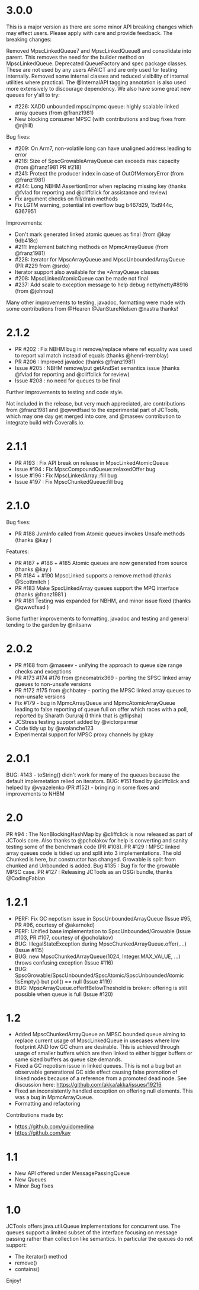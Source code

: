 3.0.0
=========
This is a major version as there are some minor API breaking changes which may effect users. Please apply with care and provide feedback. The breaking changes:

Removed MpscLinkedQueue7 and MpscLinkedQueue8 and consolidate into parent. This removes the need for the builder method on MpscLinkedQueue.
Deprecated QueueFactory and spec package classes. These are not used by any users AFAICT and are only used for testing internally.
Removed some internal classes and reduced visibility of internal utilities where practical. The @InternalAPI tagging annotation is also used more extensively to discourage dependency.
We also have some great new queues for y'all to try:
- #226: XADD unbounded mpsc/mpmc queue: highly scalable linked array queues
 (from @franz1981)
- New blocking consumer MPSC (with contributions and bug fixes from @njhill)

Bug fixes:
- #209: On Arm7, non-volatile long can have unaligned address leading to error
- #216: Size of SpscGrowableArrayQueue can exceeds max capacity (from @franz1981 PR #218)
- #241: Protect the producer index in case of OutOfMemoryError (from @franz1981)
- #244: Long NBHM AssertionError when replacing missing key (thanks @fvlad for reporting and @cliffclick for assistance and review)
- Fix argument checks on fill/drain methods
- Fix LGTM warning, potential int overflow bug b467d29, 15d944c, 6367951

Improvements:
- Don't mark generated linked atomic queues as final (from @kay 9db418c)
- #211: Implement batching methods on MpmcArrayQueue (from @franz1981)
- #228: Iterator for MpscArrayQueue and MpscUnboundedArrayQueue (PR #229 from @srdo)
- Iterator support also available for the *ArrayQueue classes
- #208: MpscLinkedAtomicQueue can be made not final
- #237: Add scale to exception message to help debug netty/netty#8916 (from @johnou)

Many other improvements to testing, javadoc, formatting were made with some contributions from @Hearen @JanStureNielsen @nastra thanks!

2.1.2
=========
- PR #202 : Fix NBHM bug in remove/replace where ref equality was used to report val match instead of equals (thanks @henri-tremblay)
- PR #206 : Improved javadoc (thanks @franz1981)
- Issue #205 : NBHM remove/put getAndSet semantics issue (thanks @fvlad for reporting and @cliffclick for review)
- Issue #208 : no need for queues to be final

Further improvements to testing and code style.

Not included in the release, but very much appreciated, are contributions from @franz1981 and @qwwdfsad to the experimental part of JCTools, which may one day get merged into core, and @maseev contribution to integrate build with Coveralls.io.


2.1.1
=========
- PR #193 : Fix API break on release in MpscLinkedAtomicQueue
- Issue #194 : Fix MpscCompoundQueue::relaxedOffer bug
- Issue #196 : Fix MpscLinkedArray::fill bug
- Issue #197 : Fix MpscChunkedQueue:fill bug

2.1.0
==========
Bug fixes:
- PR #188 JvmInfo called from Atomic queues invokes Unsafe methods (thanks @kay )

Features:
- PR #187 + #186 + #185  Atomic queues are now generated from source (thanks @kay )
- PR #184 + #190 MpscLinked supports a remove method (thanks @Scottmitch )
- PR #183   Make SpscLinkedArray queues support the MPQ interface (thanks @franz1981 )
- PR #181 Testing was expanded for NBHM, and minor issue fixed (thanks @qwwdfsad )

Some further improvements to formatting, javadoc and testing and general tending to the garden by @nitsanw

2.0.2
==========
- PR #168 from @maseev - unifying the approach to queue size range checks and exceptions
- PR #173 #174 #176 from @neomatrix369 - porting the SPSC linked array queues to non-unsafe versions
- PR #172 #175 from @chbatey - porting the MPSC linked array queues to non-unsafe versions
- Fix #179 - bug in MpmcArrayQueue and MpmcAtomicArrayQueue leading to false reporting of queue full on offer which races with a poll, reported by Sharath Gururaj (I think that is @flipsha)
- JCStress testing support added by @victorparmar 
- Code tidy up by @avalanche123 
- Experimental support for MPSC proxy channels by @kay 

2.0.1
==========
BUG: #143 - toString() didn't work for many of the queues because the default implemetation relied on iterators.
BUG: #151 fixed by @cliffclick and helped by @vyazelenko (PR #152) - bringing in some fixes and improvements to NHBM

2.0
==========
PR #94 : The NonBlockingHashMap by @cliffclick is now released as part of JCTools core. Also thanks to @pcholakov for help is converting and sanity testing some of the benchmark code (PR #108).
PR #129 : MPSC linked array queues code is tidied up and split into 3 implementations. The old Chunked is here, but constructor has changed. Growable is split from chunked and Unbounded is added.
Bug #135 : Bug fix for the growable MPSC case.
PR #127 : Releasing JCTools as an OSGi bundle, thanks @CodingFabian 

1.2.1
==========
- PERF: Fix GC nepotism issue in SpscUnboundedArrayQueue (Issue #95, PR #96, courtesy of @akarnokd)
- PERF: Unified base implementation to SpscUnbounded/Growable (Issue #103, PR #107, courtesy of @pcholakov)
- BUG: IllegalStateException during MpscChunkedArrayQueue.offer(....) (Issue #115)
- BUG: new MpscChunkedArrayQueue(1024, Integer.MAX_VALUE, ...) throws confusing exception (Issue #116)
- BUG: SpscGrowable/SpscUnbounded/SpscAtomic/SpscUnboundedAtomic !isEmpty() but poll() == null (Issue #119)
- BUG: MpscArrayQueue.offerIfBelowTheshold is broken: offering is still possible when queue is full (Issue #120)


1.2
==========
- Added MpscChunkedArrayQueue an MPSC bounded queue aiming to replace current usage of MpscLinkedQueue in usecases where low footprint AND low GC churn are desirable. This is achieved through usage of smaller buffers which are then linked to either bigger buffers or same sized buffers as queue size demands.
- Fixed a GC nepotism issue in linked queues. This is not a bug but an observable generational GC side effect causing false promotion of linked nodes because of a reference from a promoted dead node. See discussion here: https://github.com/akka/akka/issues/19216
- Fixed an inconsistently handled exception on offering null elements. This was a bug in MpmcArrayQueue.
- Formatting and refactoring

Contributions made by:
 - https://github.com/guidomedina
 - https://github.com/kay


1.1
==========
- New API offered under MessagePassingQueue
- New Queues
- Minor Bug fixes


1.0
==========
JCTools offers java.util.Queue implementations for concurrent use. The queues
support a limited subset of the interface focusing on message passing rather
than collection like semantics. In particular the queues do not support:
- The iterator() method
- remove()
- contains()

Enjoy!
